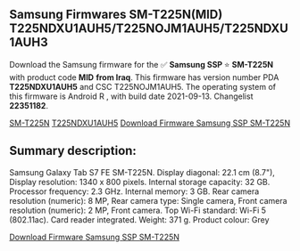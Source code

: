 <h2>Samsung Firmwares SM-T225N(MID) T225NDXU1AUH5/T225NOJM1AUH5/T225NDXU1AUH3</h2>
Download the Samsung firmware for the ✅ <strong>Samsung SSP </strong> ⭐ <strong>SM-T225N</strong> with product code <strong>MID</strong> <strong> from Iraq</strong>. This firmware has version number PDA <strong>T225NDXU1AUH5</strong> and CSC T225NOJM1AUH5. The operating system of this firmware is Android R , with build date 2021-09-13. Changelist <strong>22351182</strong>.


[SM-T225N](https://samfirm.shop/samsung/model/SM-T225N)
[T225NDXU1AUH5](https://samfirm.shop/samsung/pda/T225NDXU1AUH5)
[Download Firmware Samsung SSP SM-T225N](https://samfirm.shop/samsung/firmware/455562)
<h2>Summary description:</h2>
<p>Samsung Galaxy Tab S7 FE SM-T225N. Display diagonal: 22.1 cm (8.7"), Display resolution: 1340 x 800 pixels. Internal storage capacity: 32 GB. Processor frequency: 2.3 GHz. Internal memory: 3 GB. Rear camera resolution (numeric): 8 MP, Rear camera type: Single camera, Front camera resolution (numeric): 2 MP, Front camera. Top Wi-Fi standard: Wi-Fi 5 (802.11ac). Card reader integrated. Weight: 371 g. Product colour: Grey</p>


[Download Firmware Samsung SSP SM-T225N](https://samfirm.shop/samsung/firmware/455562)
